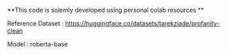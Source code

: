 **This code is solemly developed using personal colab resources **

Reference Dataset : 
https://huggingface.co/datasets/tarekziade/profanity-clean 

Model : roberta-base
